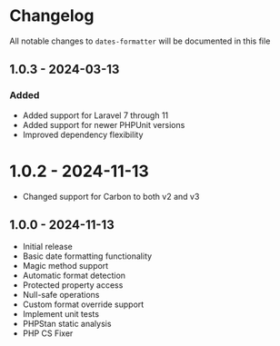 # Changelog

All notable changes to `dates-formatter` will be documented in this file

## 1.0.3 - 2024-03-13

### Added
- Added support for Laravel 7 through 11
- Added support for newer PHPUnit versions
- Improved dependency flexibility

# 1.0.2 - 2024-11-13

- Changed support for Carbon to both v2 and v3

## 1.0.0 - 2024-11-13

- Initial release
- Basic date formatting functionality
- Magic method support
- Automatic format detection
- Protected property access
- Null-safe operations
- Custom format override support
- Implement unit tests
- PHPStan static analysis
- PHP CS Fixer

